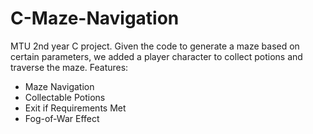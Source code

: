 # C-Maze-Navigation
MTU 2nd year C project.  Given the code to generate a maze based on certain parameters, we added a player character to collect potions and traverse the maze.
Features:
 - Maze Navigation
 - Collectable Potions
 - Exit if Requirements Met
 - Fog-of-War Effect
